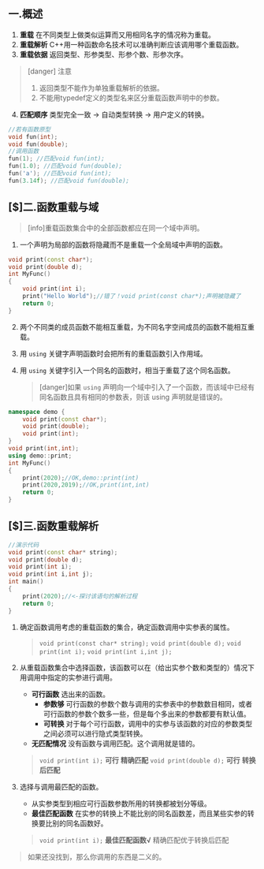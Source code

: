 ## 一.概述
1.	**重载** 在不同类型上做类似运算而又用相同名字的情况称为重载。
2.	**重载解析** C++用一种函数命名技术可以准确判断应该调用哪个重载函数。
3.	**重载依据** 返回类型、形参类型、形参个数、形参次序。
>[danger] 注意
>
>1.	返回类型不能作为单独重载解析的依据。
>2.	不能用typedef定义的类型名来区分重载函数声明中的参数。

4.	**匹配顺序**  类型完全一致 -> 自动类型转换 -> 用户定义的转换。
```c++
//若有函数原型
void fun(int);
void fun(double);
//调用函数
fun(1); //匹配void fun(int);
fun(1.0); //匹配void fun(double);
fun('a'); //匹配void fun(int);
fun(3.14f); //匹配void fun(double);
```

## [$]二.函数重载与域
>[info]重载函数集合中的全部函数都应在同一个域中声明。

1.	一个声明为局部的函数将隐藏而不是重载一个全局域中声明的函数。
```c++
void print(const char*);
void print(double d);
int MyFunc()
{
	void print(int i);
	print("Hello World");//错了！void print(const char*);声明被隐藏了
	return 0;
}
```
2.	两个不同类的成员函数不能相互重载，为不同名字空间成员的函数不能相互重载。
3.	用 `using` 关键字声明函数时会把所有的重载函数引入作用域。
4.	用 `using` 关键字引入一个同名的函数时，相当于重载了这个同名函数。
	
	>[danger]如果 `using` 声明向一个域中引入了一个函数，而该域中已经有同名函数且具有相同的参数表，则该 using 声明就是错误的。
```c++
namespace demo {
	void print(const char*);
	void print(double);
	void print(int);
}
void print(int,int);
using demo::print;
int MyFunc()
{
	print(2020);//OK,demo::print(int)
	print(2020,2019);//OK,print(int,int)
	return 0;
}
```

## [$]三.函数重载解析
```c++
//演示代码
void print(const char* string);
void print(double d);
void print(int i);
void print(int i,int j);
int main()
{
	print(2020);//<-探讨该语句的解析过程
	return 0;
}
```

1.	确定函数调用考虑的重载函数的集合，确定函数调用中实参表的属性。
	>`void print(const char* string);`
	>`void print(double d);`
	>`void print(int i);`
	>`void print(int i,int j);`

2.	从重载函数集合中选择函数，该函数可以在（给出实参个数和类型的）情况下用调用中指定的实参进行调用。
	+	**可行函数** 选出来的函数。
		+	**参数够** 可行函数的参数个数与调用的实参表中的参数数目相同，或者可行函数的参数个数多一些，但是每个多出来的参数都要有默认值。
		+	**可转换** 对于每个可行函数，调用中的实参与该函数的对应的参数类型之间必须可以进行隐式类型转换。
	+	**无匹配情况** 没有函数与调用匹配。这个调用就是错的。
	>`void print(int i);`  **可行** **精确匹配**
	>`void print(double d);` **可行** **转换后匹配**

3.	选择与调用最匹配的函数。
	+	从实参类型到相应可行函数参数所用的转换都被划分等级。
	+	**最佳匹配函数** 在实参的转换上不能比别的同名函数差，而且某些实参的转换要比别的同名函数好。
	>`void print(int i);`  **最佳匹配函数√** 精确匹配优于转换后匹配

>如果还没找到，那么你调用的东西是二义的。

